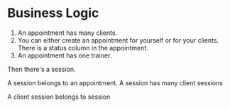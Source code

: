 # Business Logic

1. An appointment has many clients.
2. You can either create an appointment for yourself or for your clients. There is a status column in the appointment.
3. An appointment has one trainer.

Then there's a session.

A session belongs to an appointment.
A session has many client sessions

  A client session belongs to session
